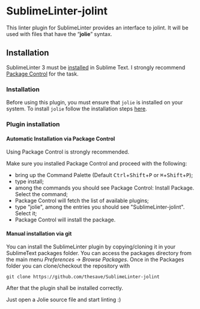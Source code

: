 SublimeLinter-jolint
================================

This linter plugin for SublimeLinter provides an interface to jolint. It will be used with files that have the “__jolie__” syntax.

## Installation

SublimeLinter 3 must be [installed](http://www.sublimelinter.com/en/latest/installation.html) in Sublime Text. I strongly recommend [Package Control](https://packagecontrol.io/installation) for the task.

### Installation

Before using this plugin, you must ensure that `jolie` is installed on your system. To install `jolie` follow the installation steps [here](http://www.jolie-lang.org/download.html).

### Plugin installation

#### Automatic Installation via Package Control

Using Package Control is strongly recommended.

Make sure you installed Package Control and proceed with the following:

- bring up the Command Palette (Default <kbd>Ctrl</kbd>+<kbd>Shift</kbd>+<kbd>P</kbd> or <kbd>⌘</kbd>+<kbd>Shift</kbd>+<kbd>P</kbd>);
- type install;
- among the commands you should see Package Control: Install Package. Select the command;
- Package Control will fetch the list of available plugins;
- type "jolie", among the entries you should see "SublimeLinter-jolint". Select it;
- Package Control will install the package.

#### Manual installation via git

You can install the SublimeLinter plugin by copying/cloning it in your SublimeText packages folder.
You can access the packages directory from the main menu *Preferences* -> *Browse Packages*.
Once in the Packages folder you can clone/checkout the repository with 

    git clone https://github.com/thesave/SublimeLinter-jolint

After that the plugin shall be installed correctly.

Just open a Jolie source file and start linting :)
